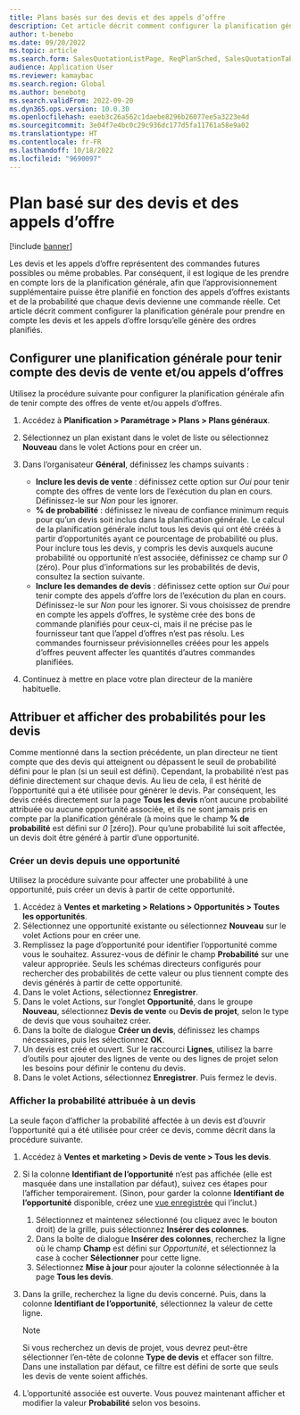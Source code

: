 ```yaml
---
title: Plans basés sur des devis et des appels d’offre
description: Cet article décrit comment configurer la planification générale pour prendre en compte les devis et les appels d’offre lorsqu’elle génère des ordres planifiés.
author: t-benebo
ms.date: 09/20/2022
ms.topic: article
ms.search.form: SalesQuotationListPage, ReqPlanSched, SalesQuotationTable, smmOpportunityTable
audience: Application User
ms.reviewer: kamaybac
ms.search.region: Global
ms.author: benebotg
ms.search.validFrom: 2022-09-20
ms.dyn365.ops.version: 10.0.30
ms.openlocfilehash: eaeb3c26a562c1daebe8296b26077ee5a3223e4d
ms.sourcegitcommit: 3e04f7e4bc0c29c936dc177d5fa11761a58e9a02
ms.translationtype: HT
ms.contentlocale: fr-FR
ms.lasthandoff: 10/18/2022
ms.locfileid: "9690097"
---
```

# <a name="plan-based-on-quotations-and-rfqs"></a>Plan basé sur des devis et des appels d’offre

[!include [banner](../../includes/banner.md)]

Les devis et les appels d’offre représentent des commandes futures possibles ou même probables. Par conséquent, il est logique de les prendre en compte lors de la planification générale, afin que l’approvisionnement supplémentaire puisse être planifié en fonction des appels d’offres existants et de la probabilité que chaque devis devienne une commande réelle. Cet article décrit comment configurer la planification générale pour prendre en compte les devis et les appels d’offre lorsqu’elle génère des ordres planifiés.

## <a name="set-up-master-planning-to-consider-sales-quotations-andor-rfqs"></a>Configurer une planification générale pour tenir compte des devis de vente et/ou appels d’offres

Utilisez la procédure suivante pour configurer la planification générale afin de tenir compte des offres de vente et/ou appels d’offres.

1. Accédez à **Planification \> Paramétrage \> Plans \> Plans généraux**.
1. Sélectionnez un plan existant dans le volet de liste ou sélectionnez **Nouveau** dans le volet Actions pour en créer un.
1. Dans l’organisateur **Général**, définissez les champs suivants :

    - **Inclure les devis de vente** : définissez cette option sur *Oui* pour tenir compte des offres de vente lors de l’exécution du plan en cours. Définissez-le sur *Non* pour les ignorer.
    - **% de probabilité** : définissez le niveau de confiance minimum requis pour qu’un devis soit inclus dans la planification générale. Le calcul de la planification générale inclut tous les devis qui ont été créés à partir d’opportunités ayant ce pourcentage de probabilité ou plus. Pour inclure tous les devis, y compris les devis auxquels aucune probabilité ou opportunité n’est associée, définissez ce champ sur *0* (zéro). Pour plus d’informations sur les probabilités de devis, consultez la section suivante.
    - **Inclure les demandes de devis** : définissez cette option sur *Oui* pour tenir compte des appels d’offre lors de l’exécution du plan en cours. Définissez-le sur *Non* pour les ignorer. Si vous choisissez de prendre en compte les appels d’offres, le système crée des bons de commande planifiés pour ceux-ci, mais il ne précise pas le fournisseur tant que l’appel d’offres n’est pas résolu. Les commandes fournisseur prévisionnelles créées pour les appels d’offres peuvent affecter les quantités d’autres commandes planifiées.

1. Continuez à mettre en place votre plan directeur de la manière habituelle.

## <a name="assign-and-view-probabilities-for-quotations"></a>Attribuer et afficher des probabilités pour les devis

Comme mentionné dans la section précédente, un plan directeur ne tient compte que des devis qui atteignent ou dépassent le seuil de probabilité défini pour le plan (si un seuil est défini). Cependant, la probabilité n’est pas définie directement sur chaque devis. Au lieu de cela, il est hérité de l’opportunité qui a été utilisée pour générer le devis. Par conséquent, les devis créés directement sur la page **Tous les devis** n’ont aucune probabilité attribuée ou aucune opportunité associée, et ils ne sont jamais pris en compte par la planification générale (à moins que le champ **% de probabilité** est défini sur *0* \[zéro\]). Pour qu’une probabilité lui soit affectée, un devis doit être généré à partir d’une opportunité.

### <a name="create-a-quotation-from-an-opportunity"></a>Créer un devis depuis une opportunité

Utilisez la procédure suivante pour affecter une probabilité à une opportunité, puis créer un devis à partir de cette opportunité.

1. Accédez à **Ventes et marketing \> Relations \> Opportunités \> Toutes les opportunités**.
1. Sélectionnez une opportunité existante ou sélectionnez **Nouveau** sur le volet Actions pour en créer une.
1. Remplissez la page d’opportunité pour identifier l’opportunité comme vous le souhaitez. Assurez-vous de définir le champ **Probabilité** sur une valeur appropriée. Seuls les schémas directeurs configurés pour rechercher des probabilités de cette valeur ou plus tiennent compte des devis générés à partir de cette opportunité.
1. Dans le volet Actions, sélectionnez **Enregistrer**.
1. Dans le volet Actions, sur l’onglet **Opportunité**, dans le groupe **Nouveau**, sélectionnez **Devis de vente** ou **Devis de projet**, selon le type de devis que vous souhaitez créer.
1. Dans la boîte de dialogue **Créer un devis**, définissez les champs nécessaires, puis les sélectionnez **OK**.
1. Un devis est créé et ouvert. Sur le raccourci **Lignes**, utilisez la barre d’outils pour ajouter des lignes de vente ou des lignes de projet selon les besoins pour définir le contenu du devis.
1. Dans le volet Actions, sélectionnez **Enregistrer**. Puis fermez le devis.

### <a name="view-the-probability-that-is-assigned-to-a-quotation"></a>Afficher la probabilité attribuée à un devis

La seule façon d’afficher la probabilité affectée à un devis est d’ouvrir l’opportunité qui a été utilisée pour créer ce devis, comme décrit dans la procédure suivante.

1. Accédez à **Ventes et marketing \> Devis de vente \> Tous les devis**.
1. Si la colonne **Identifiant de l’opportunité** n’est pas affichée (elle est masquée dans une installation par défaut), suivez ces étapes pour l’afficher temporairement. (Sinon, pour garder la colonne **Identifiant de l’opportunité** disponible, créez une [vue enregistrée](../../../fin-ops-core/fin-ops/get-started/saved-views.md?toc=/dynamics365/supply-chain/toc.json) qui l’inclut.)

    1. Sélectionnez et maintenez sélectionné (ou cliquez avec le bouton droit) de la grille, puis sélectionnez **Insérer des colonnes**.
    1. Dans la boîte de dialogue **Insérer des colonnes**, recherchez la ligne où le champ **Champ** est défini sur *Opportunité*, et sélectionnez la case à cocher **Sélectionner** pour cette ligne.
    1. Sélectionnez **Mise à jour** pour ajouter la colonne sélectionnée à la page **Tous les devis**.

1. Dans la grille, recherchez la ligne du devis concerné. Puis, dans la colonne **Identifiant de l’opportunité**, sélectionnez la valeur de cette ligne.

    > [!NOTE]
    > Si vous recherchez un devis de projet, vous devrez peut-être sélectionner l’en-tête de colonne **Type de devis** et effacer son filtre. Dans une installation par défaut, ce filtre est défini de sorte que seuls les devis de vente soient affichés.

1. L’opportunité associée est ouverte. Vous pouvez maintenant afficher et modifier la valeur **Probabilité** selon vos besoins.
